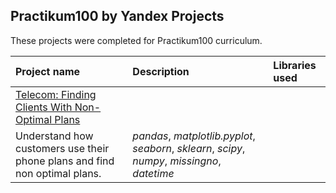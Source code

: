 ## Practikum100 by Yandex Projects

These projects were completed for Practikum100 curriculum.

| Project name | Description | Libraries used | 
| :---------------------- | :---------------------- | :---------------------- |
| [Telecom: Finding Clients With Non-Optimal Plans](https://github.com/MicSeit/data_projects/tree/main/google_data_analytics/bike_share) |
Understand how customers use their phone plans and find non optimal plans. | *pandas*, *matplotlib.pyplot*, *seaborn*, *sklearn*, *scipy*, *numpy*, *missingno*, *datetime* |